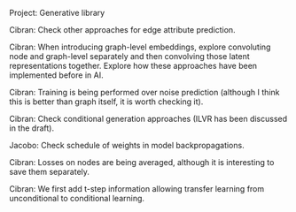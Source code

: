 Project: Generative library

Cibran: Check other approaches for edge attribute prediction.

Cibran: When introducing graph-level embeddings, explore convoluting node and graph-level separately and then convolving those latent representations together. Explore how these approaches have been implemented before in AI.

Cibran: Training is being performed over noise prediction (although I think this is better than graph itself, it is worth checking it).

Cibran: Check conditional generation approaches (ILVR has been discussed in the draft).

Jacobo: Check schedule of weights in model backpropagations.

Cibran: Losses on nodes are being averaged, although it is interesting to save them separately.

Cibran: We first add t-step information allowing transfer learning from unconditional to conditional learning.